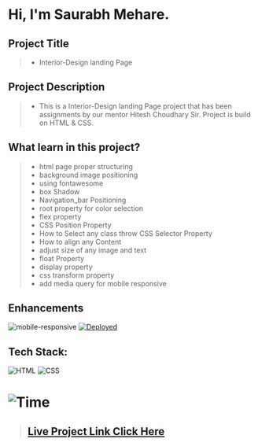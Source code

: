 #  **Hi, I'm Saurabh Mehare.**

## Project Title

> - Interior-Design landing Page

## Project Description

> - This is a Interior-Design landing Page project that has been assignments by our mentor Hitesh Choudhary Sir. Project is build on HTML & CSS.


## What learn in this project?
> - html page proper structuring
> - background image positioning
> - using fontawesome
> - box Shadow
> - Navigation_bar Positioning
> - root property for color selection
> - flex property
> - CSS Position Property
> - How to Select any class throw CSS  Selector Property
> - How to align any Content 
> - adjust size of any image and text
> - float Property 
> - display property 
> - css transform property
> - add media query for mobile responsive




## Enhancements
![mobile-responsive](https://img.shields.io/badge/Mobile%20Responsive-Yes-green)
[![Deployed](https://img.shields.io/badge/Deployed-Yes-green)](https://shopify-alpha-iota.vercel.app/)

## Tech Stack:

![HTML](https://img.shields.io/badge/html-3670A0?style=for-the-badge&logo=html5&logoColor=white)
![CSS](https://img.shields.io/badge/css-03103C?style=for-the-badge&logo=css3&logoColor=white)


# ![Time](https://img.shields.io/badge/Time%20Taken-7hrs-green)



>## **[Live Project Link Click Here ](https://project10-interior.netlify.app/)**


